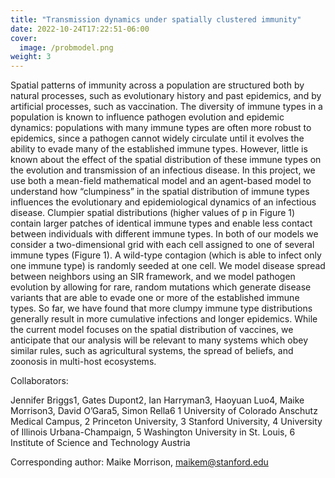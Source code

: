 ```yaml
---
title: "Transmission dynamics under spatially clustered immunity"
date: 2022-10-24T17:22:51-06:00
cover:
  image: /probmodel.png
weight: 3
---
```

<!-- Google tag (gtag.js) -->
<script async src="https://www.googletagmanager.com/gtag/js?id=G-GDLL5EC1GF"></script>
<script>
  window.dataLayer = window.dataLayer || [];
  function gtag(){dataLayer.push(arguments);}
  gtag('js', new Date());

  gtag('config', 'G-GDLL5EC1GF');
</script>
Spatial patterns of immunity across a population are structured both by natural processes, such as evolutionary history and past epidemics, and by artificial processes, such as vaccination. The diversity of immune types in a population is known to influence pathogen evolution and epidemic dynamics: populations with many immune types are often more robust to epidemics, since a pathogen cannot widely circulate until it evolves the ability to evade many of the established immune types. However, little is known about the effect of the spatial distribution of these immune types on the evolution and transmission of an infectious disease. In this project, we use both a mean-field mathematical model and an agent-based model to understand how “clumpiness” in the spatial distribution of immune types influences the evolutionary and epidemiological dynamics of an infectious disease. Clumpier spatial distributions (higher values of p in Figure 1) contain larger patches of identical immune types and enable less contact between individuals with different immune types. In both of our models we consider a two-dimensional grid with each cell assigned to one of several immune types (Figure 1). A wild-type contagion (which is able to infect only one immune type) is randomly seeded at one cell. We model disease spread between neighbors using an SIR framework, and we model pathogen evolution by allowing for rare, random mutations which generate disease variants that are able to evade one or more of the established immune types. So far, we have found that more clumpy immune type distributions generally result in more cumulative infections and longer epidemics. While the current model focuses on the spatial distribution of vaccines, we anticipate that our analysis will be relevant to many systems which obey similar rules, such as agricultural systems, the spread of beliefs, and zoonosis in multi-host ecosystems.


Collaborators:

Jennifer Briggs1, Gates Dupont2, Ian Harryman3, Haoyuan Luo4, Maike Morrison3, David O’Gara5, Simon Rella6
1 University of Colorado Anschutz Medical Campus, 2 Princeton University, 3 Stanford University, 4 University of Illinois Urbana-Champaign, 5 Washington University in St. Louis, 6 Institute of Science and Technology Austria

Corresponding author: Maike Morrison, maikem@stanford.edu
